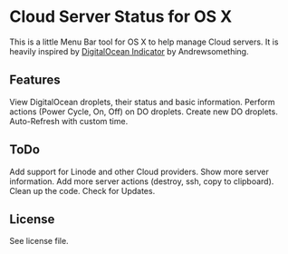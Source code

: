 # Cloud Server Status for OS X

This is a little Menu Bar tool for OS X to help manage Cloud servers. It is heavily inspired by [DigitalOcean Indicator](https://github.com/andrewsomething/digitalocean-indicator) by Andrewsomething.

## Features
View DigitalOcean droplets, their status and basic information.
Perform actions (Power Cycle, On, Off) on DO droplets.
Create new DO droplets.
Auto-Refresh with custom time.

## ToDo
Add support for Linode and other Cloud providers.
Show more server information.
Add more server actions (destroy, ssh, copy to clipboard).
Clean up the code.
Check for Updates.

## License
See license file.
